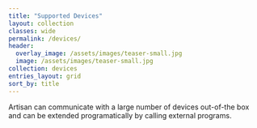 ```yaml
---
title: "Supported Devices"
layout: collection
classes: wide
permalink: /devices/
header:
  overlay_image: /assets/images/teaser-small.jpg
  image: /assets/images/teaser-small.jpg
collection: devices
entries_layout: grid
sort_by: title
---
```


Artisan can communicate with a large number of devices out-of-the box and can be extended programatically by calling external programs.